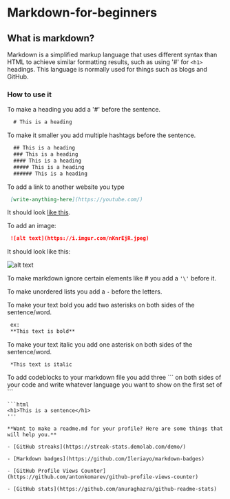# Markdown-for-beginners

## What is markdown?

Markdown is a simplified markup language that uses different syntax than HTML to achieve similar formatting results, such as using \'#' for ```<h1>``` headings. This language is normally used for things such as blogs and GitHub.

### How to use it

To make a heading you add a \'#' before the sentence.

```markdown
  # This is a heading
```

To make it smaller you add multiple hashtags before the sentence.

```markdown
  ## This is a heading
  ### This is a heading
  #### This is a heading
  ##### This is a heading
  ###### This is a heading
```
To add a link to another website you type

```markdown
 [write-anything-here](https://youtube.com/)
```
It should look [like this](https://youtube.com/).

To add an image:

```markdown
 ![alt text](https://i.imgur.com/nKnrEjR.jpeg)
```

It should look like this:

![alt text](https://i.imgur.com/nKnrEjR.jpeg)

To make markdown ignore certain elements like \# you add a ```'\'``` before it.

To make unordered lists you add a ```-``` before the letters.

To make your text bold you add two asterisks on both sides of the sentence/word.

```markdown
 ex:
 **This text is bold**
```

To make your text italic you add one asterisk on both sides of the sentence/word.

```markup
 *This text is italic
```

To add codeblocks to your markdown file you add three \``` on both sides of your code and write whatever language you want to show on the first set of \```

```markup
```html
<h1>This is a sentence</h1>
'''

**Want to make a readme.md for your profile? Here are some things that will help you.**

- [GitHub streaks](https://streak-stats.demolab.com/demo/)

- [Markdown badges](https://github.com/Ileriayo/markdown-badges)

- [GitHub Profile Views Counter](https://github.com/antonkomarev/github-profile-views-counter)

- [GitHub stats](https://github.com/anuraghazra/github-readme-stats)


